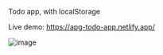 Todo app, with localStorage

Live demo:
https://apg-todo-app.netlify.app/

![image](https://user-images.githubusercontent.com/30090022/114915524-f2d4ac00-9e23-11eb-9317-5138378b4014.png)


